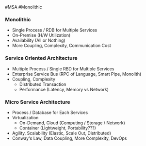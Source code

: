 #MSA #Monolithic

### Monolithic

* Single Process / RDB for Multiple Services
* On-Premise (H/W Utilization)
* Availability (All or Nothing)
* More Coupling, Complexity, Communication Cost

### Service Oriented Architecture

* Multiple Process / Single RBD for Multiple Services
* Enterprise Service Bus (RPC of Language, Smart Pipe, Monolith)
* Coupling, Complexity
	* Distributed Transaction
	* Performance (Latency, Memory vs Network)
### Micro Service Architecture

* Process / Database for Each Services
* Virtualization
	* On-Demand, Cloud (Computing / Storage / Network)
	* Container (Lightweight, Portability???)
* Agility, Scalability (Elastic, Scale Out, Distributed)
* Conway's Law, Data Coupling, More Complexity, DevOps

